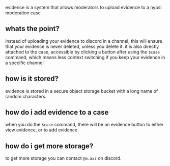<script>
  import DocsTemplate from "$lib/components/docs/DocsTemplate.svelte"
</script>

<DocsTemplate title='evidence' />

evidence is a system that allows moderators to upload evidence to a nypsi moderation case

## whats the point?

instead of uploading your evidence to discord in a channel, this will ensure that your evidence is
never deleted, unless you delete it. it is also directly attached to the case, accessible by
clicking a button after using the `$case` command, which means less context switching if you keep
your evidence in a specific channel

## how is it stored?

evidence is stored in a secure object storage bucket with a long name of random characters.

## how do i add evidence to a case

when you do the `$case` command, there will be an evidence button to either view evidence, or to add
evidence.

## how do i get more storage?

to get more storage you can contact `@m.axz` on discord.
